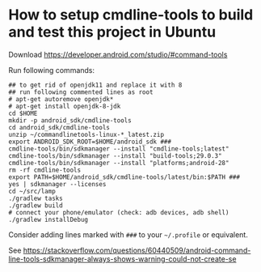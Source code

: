 # How to setup cmdline-tools to build and test this project in Ubuntu

Download https://developer.android.com/studio/#command-tools

Run following commands:

```
## to get rid of openjdk11 and replace it with 8
## run following commented lines as root
# apt-get autoremove openjdk*
# apt-get install openjdk-8-jdk
cd $HOME
mkdir -p android_sdk/cmdline-tools
cd android_sdk/cmdline-tools
unzip ~/commandlinetools-linux-*_latest.zip
export ANDROID_SDK_ROOT=$HOME/android_sdk ###
cmdline-tools/bin/sdkmanager --install "cmdline-tools;latest"
cmdline-tools/bin/sdkmanager --install "build-tools;29.0.3"
cmdline-tools/bin/sdkmanager --install "platforms;android-28"
rm -rf cmdline-tools
export PATH=$HOME/android_sdk/cmdline-tools/latest/bin:$PATH ###
yes | sdkmanager --licenses
cd ~/src/lamp
./gradlew tasks
./gradlew build
# connect your phone/emulator (check: adb devices, adb shell)
./gradlew installDebug
```

Consider adding lines marked with `###` to your `~/.profile` or equivalent.

See https://stackoverflow.com/questions/60440509/android-command-line-tools-sdkmanager-always-shows-warning-could-not-create-se
